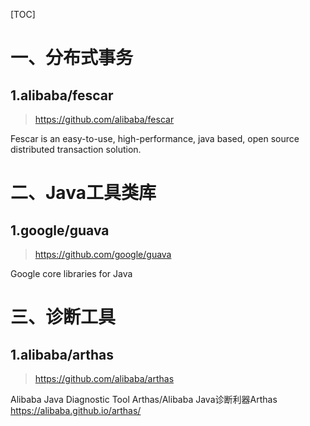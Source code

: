 [TOC]





# 一、分布式事务

## 1.alibaba/fescar

> https://github.com/alibaba/fescar

Fescar is an easy-to-use, high-performance, java based, open source distributed transaction solution.





# 二、Java工具类库

## 1.google/guava

> https://github.com/google/guava

Google core libraries for Java





# 三、诊断工具

## 1.alibaba/arthas

> https://github.com/alibaba/arthas

Alibaba Java Diagnostic Tool Arthas/Alibaba Java诊断利器Arthas <https://alibaba.github.io/arthas/>











